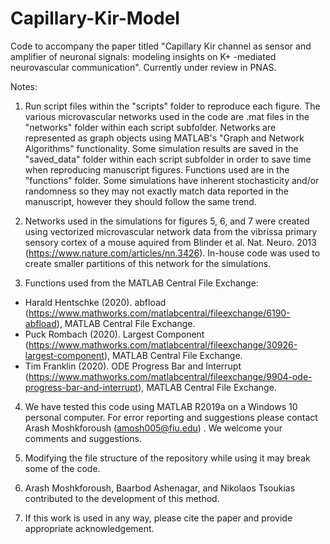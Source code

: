 # Capillary-Kir-Model

Code to accompany the paper titled "Capillary Kir channel as sensor and amplifier of neuronal signals: modeling insights on  K+ -mediated neurovascular communication". Currently under review in PNAS. 

Notes:

1. Run script files within the "scripts" folder to reproduce each figure. The various microvascular networks used in the code are .mat files in the "networks" folder within each script subfolder. Networks are represented as graph objects using MATLAB's "Graph and Network Algorithms" functionality. Some simulation results are saved in the "saved_data" folder within each script subfolder in order to save time when reproducing manuscript figures. Functions used are in the "functions" folder. Some simulations have inherent stochasticity and/or randomness so they may not exactly match data reported in the manuscript, however they should follow the same trend. 

2. Networks used in the simulations for figures 5, 6, and 7 were created using vectorized microvascular network data from the vibrissa primary sensory cortex of a mouse aquired from Blinder et al. Nat. Neuro. 2013 (https://www.nature.com/articles/nn.3426). In-house code was used to create smaller partitions of this network for the simulations. 

3. Functions used from the MATLAB Central File Exchange:
- Harald Hentschke (2020). abfload (https://www.mathworks.com/matlabcentral/fileexchange/6190-abfload), MATLAB Central File Exchange.
- Puck Rombach (2020). Largest Component (https://www.mathworks.com/matlabcentral/fileexchange/30926-largest-component), MATLAB Central File Exchange.
- Tim Franklin (2020). ODE Progress Bar and Interrupt (https://www.mathworks.com/matlabcentral/fileexchange/9904-ode-progress-bar-and-interrupt), MATLAB Central File Exchange. 

4. We have tested this code using MATLAB R2019a on a Windows 10 personal computer. For error reporting and suggestions please contact Arash Moshkforoush (amosh005@fiu.edu) . We welcome your comments and suggestions.

5. Modifying the file structure of the repository while using it may break some of the code.

6. Arash Moshkforoush, Baarbod Ashenagar, and Nikolaos Tsoukias contributed to the development of this method.

7. If this work is used in any way, please cite the paper and provide appropriate acknowledgement.

